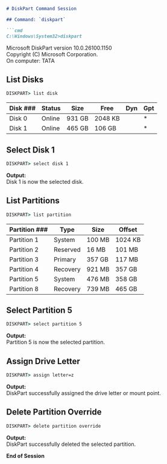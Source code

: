 

```md
# DiskPart Command Session

## Command: `diskpart`

```cmd
C:\Windows\System32>diskpart
```

Microsoft DiskPart version 10.0.26100.1150  
Copyright (C) Microsoft Corporation.  
On computer: TATA  

## List Disks

```cmd
DISKPART> list disk
```

| Disk ### | Status  | Size  | Free  | Dyn | Gpt |
|----------|---------|-------|-------|-----|-----|
| Disk 0   | Online  | 931 GB  | 2048 KB  |     | * |
| Disk 1   | Online  | 465 GB  | 106 GB  |     | * |

## Select Disk 1

```cmd
DISKPART> select disk 1
```

**Output:**  
Disk 1 is now the selected disk.  

## List Partitions

```cmd
DISKPART> list partition
```

| Partition ### | Type      | Size    | Offset   |
|--------------|----------|--------|---------|
| Partition 1  | System   | 100 MB  | 1024 KB |
| Partition 2  | Reserved | 16 MB   | 101 MB  |
| Partition 3  | Primary  | 357 GB  | 117 MB  |
| Partition 4  | Recovery | 921 MB  | 357 GB  |
| Partition 5  | System   | 476 MB  | 358 GB  |
| Partition 8  | Recovery | 739 MB  | 465 GB  |

## Select Partition 5

```cmd
DISKPART> select partition 5
```

**Output:**  
Partition 5 is now the selected partition.  

## Assign Drive Letter

```cmd
DISKPART> assign letter=z
```

**Output:**  
DiskPart successfully assigned the drive letter or mount point.  

## Delete Partition Override

```cmd
DISKPART> delete partition override
```

**Output:**  
DiskPart successfully deleted the selected partition.  

**End of Session**
```


